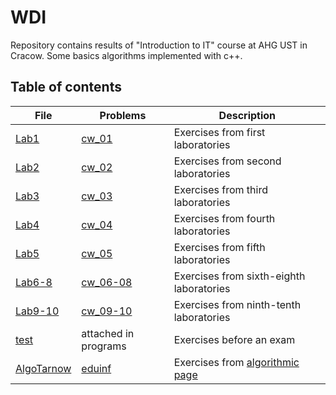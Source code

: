 # WDI

Repository contains results of "Introduction to IT" course at AHG UST in Cracow. Some basics algorithms implemented with c++.

## Table of contents

File | Problems | Description
---|---|---
[Lab1](lab1) | [cw_01](lab1/cw_01.pdf) | Exercises from first laboratories
[Lab2](lab2) | [cw_02](lab2/cw_02.pdf) | Exercises from second laboratories
[Lab3](lab3) | [cw_03](lab3/cw_03.pdf) | Exercises from third laboratories
[Lab4](lab4) | [cw_04](lab4/cw_04.pdf) | Exercises from fourth laboratories
[Lab5](lab5) | [cw_05](lab5/cw_05.pdf) | Exercises from fifth laboratories
[Lab6-8](lab6) | [cw_06-08](lab6/cw_06-08.pdf) | Exercises from sixth-eighth laboratories
[Lab9-10](lab9) | [cw_09-10](lab9/cw_09-10.pdf) | Exercises from ninth-tenth laboratories
[test](test) | attached in programs | Exercises before an exam
[AlgoTarnow](AlgoTarnow) | [eduinf](https://eduinf.waw.pl/inf/alg/001_search/index.php) | Exercises from [algorithmic page](https://eduinf.waw.pl/inf/alg/001_search/index.php)
